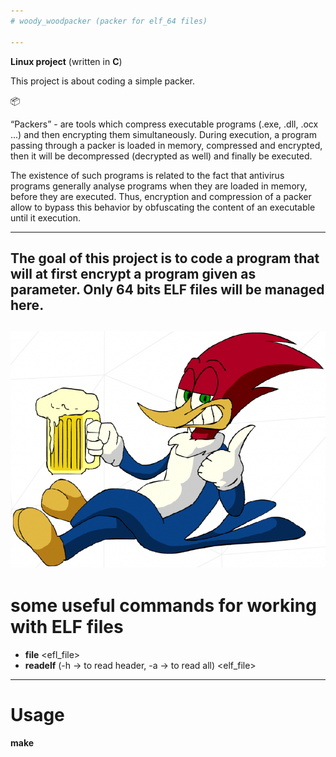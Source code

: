 ```yaml
---
# woody_woodpacker (packer for elf_64 files)

---
```

**Linux project**
(written in **C**)


This project is about coding a simple packer.

📦

“Packers” - are tools which compress executable programs (.exe, .dll,
.ocx ...) and then encrypting them simultaneously. 
During execution, a program passing through a packer is loaded in memory, compressed and encrypted, then it will be decompressed (decrypted as well) and finally be executed.

The existence of such programs is related to the fact that antivirus programs generally
analyse programs when they are loaded in memory, before they are executed. Thus,
encryption and compression of a packer allow to bypass this behavior by obfuscating the
content of an executable until it execution.

---
The goal of this project is to code a program that will at first encrypt a program given
as parameter. Only 64 bits ELF files will be managed here.
---

![Image woody](https://github.com/bchelste/elf64_packer/blob/main/subject/woody_image.png)
---
# some useful commands for working with ELF files
- **file** <efl_file>
- **readelf** (-h -> to read header, -a -> to read all) <elf_file>
---
# Usage
**make**  